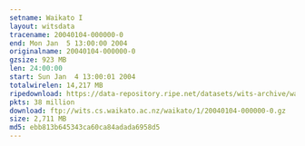 ```yaml
---
setname: Waikato I
layout: witsdata
tracename: 20040104-000000-0
end: Mon Jan  5 13:00:00 2004
originalname: 20040104-000000-0
gzsize: 923 MB
len: 24:00:00
start: Sun Jan  4 13:00:01 2004
totalwirelen: 14,217 MB
ripedownload: https://data-repository.ripe.net/datasets/wits-archive/waikato/1/20040104-000000-0.gz
pkts: 38 million
download: ftp://wits.cs.waikato.ac.nz/waikato/1/20040104-000000-0.gz
size: 2,711 MB
md5: ebb813b645343ca60ca84adada6958d5
---
```

